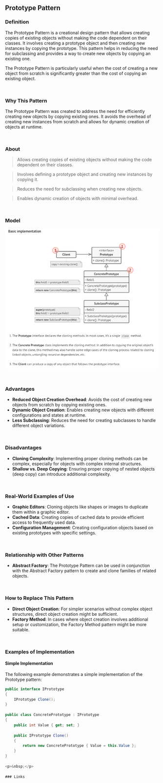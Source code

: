 ## Prototype Pattern

### Definition

The Prototype Pattern is a creational design pattern that allows creating copies of existing objects without making the code dependent on their classes. It involves creating a prototype object and then creating new instances by copying the prototype. This pattern helps in reducing the need for subclassing and provides a way to create new objects by copying an existing one.

The Prototype Pattern is particularly useful when the cost of creating a new object from scratch is significantly greater than the cost of copying an existing object.

&nbsp;

### Why This Pattern

The Prototype Pattern was created to address the need for efficiently creating new objects by copying existing ones. It avoids the overhead of creating new instances from scratch and allows for dynamic creation of objects at runtime.

&nbsp;

### About

> Allows creating copies of existing objects without making the code dependent on their classes.

> Involves defining a prototype object and creating new instances by copying it.

> Reduces the need for subclassing when creating new objects.

> Enables dynamic creation of objects with minimal overhead.

&nbsp;

### Model

![Prototype Pattern](https://github.com/fabioono25/design-patterns/blob/main/assets/prototype.png)

&nbsp;

### Advantages

- **Reduced Object Creation Overhead**: Avoids the cost of creating new objects from scratch by copying existing ones.
- **Dynamic Object Creation**: Enables creating new objects with different configurations and states at runtime.
- **Less Subclassing**: Reduces the need for creating subclasses to handle different object variations.

&nbsp;

### Disadvantages

- **Cloning Complexity**: Implementing proper cloning methods can be complex, especially for objects with complex internal structures.
- **Shallow vs. Deep Copying**: Ensuring proper copying of nested objects (deep copy) can introduce additional complexity.

&nbsp;

### Real-World Examples of Use

- **Graphic Editors**: Cloning objects like shapes or images to duplicate them within a graphic editor.
- **Cached Data**: Creating copies of cached data to provide efficient access to frequently used data.
- **Configuration Management**: Creating configuration objects based on existing prototypes with specific settings.

&nbsp;

### Relationship with Other Patterns

- **Abstract Factory**: The Prototype Pattern can be used in conjunction with the Abstract Factory pattern to create and clone families of related objects.

&nbsp;

### How to Replace This Pattern

- **Direct Object Creation**: For simpler scenarios without complex object structures, direct object creation might be sufficient.
- **Factory Method**: In cases where object creation involves additional setup or customization, the Factory Method pattern might be more suitable.

&nbsp;

### Examples of Implementation

#### Simple Implementation

The following example demonstrates a simple implementation of the Prototype pattern:

```csharp
public interface IPrototype
{
    IPrototype Clone();
}

public class ConcretePrototype : IPrototype
{
    public int Value { get; set; }

    public IPrototype Clone()
    {
        return new ConcretePrototype { Value = this.Value };
    }
}

<p>&nbsp;</p>

### Links